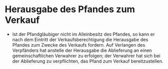 # Herausgabe des Pfandes zum Verkauf

- Ist der Pfandgläubiger nicht im Alleinbesitz des Pfandes, so kann er nach dem Eintritt der Verkaufsberechtigung die Herausgabe des Pfandes zum Zwecke des Verkaufs fordern. Auf Verlangen des Verpfänders hat anstelle der Herausgabe die Ablieferung an einen gemeinschaftlichen Verwahrer zu erfolgen; der Verwahrer hat sich bei der Ablieferung zu verpflichten, das Pfand zum Verkauf bereitzustellen.

